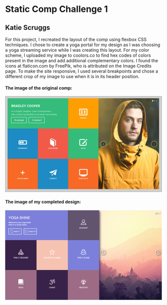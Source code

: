 # Static Comp Challenge 1
## Katie Scruggs

For this project, I recreated the layout of the comp using flexbox CSS techniques. I chose to create a yoga portal for my design as I was choosing a yoga streaming service while I was creating this layout. For my color scheme, I uploaded my image to coolors.co to find hex codes of colors present in the image and add additional complementary colors. I found the icons at flaticon.com by FreePik, who is attributed on the Image Credits page. To make the site responsive, I used several breakpoints and chose a different crop of my image to use when it is in its header position.

#### The image of the original comp: 
![Alt text](images/comp-static-1.jpg?raw=true "Optional Title")

#### The image of my completed design:
![Alt text](images/my-layout.png?raw=true "Optional Title")
